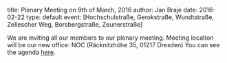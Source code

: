 title: Plenary Meeting on 9th of March, 2016
author: Jan Braje
date: 2016-02-22
type: default
event: [Hochschulstraße, Gerokstraße, Wundtstraße, Zellescher Weg, Borsbergstraße, Zeunerstraße]

We are inviting all our members to our plenary meeting. Meeting location will be our new office: NOC (Räcknitzhöhe 35, 01217 Dresden)
You can see the agenda [here](https://agdsn.de/sipa/documents/Tagesordnung_VV_09022016.pdf).
